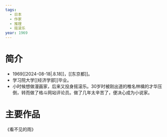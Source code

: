 ```yaml
---
tags:
  - 日本
  - 作家
  - 推理
  - 摇滚乐
year: 1969
---
```

# 简介

- 1969[[2024-08-18|.8.18]]，[[东京都]]。
- 学习院大学[[经济学部]]毕业。
- 小时候想做漫画家，后来又投身摇滚乐。30岁时被刚出道的椎名林檎的才华压倒，转而做了格斗网站评论员。做了几年太辛苦了，便决心成为小说家。
# 主要作品

《看不见的雨》
